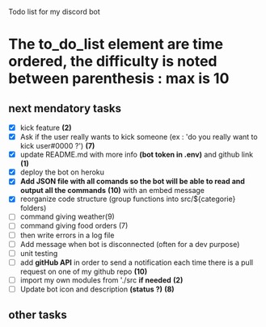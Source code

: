 Todo list for my discord bot

# The to_do_list element are time ordered, the difficulty is noted between parenthesis : max is 10

## next mendatory tasks
- [x] kick feature __(2)__
- [x] Ask if the user really wants to kick someone (ex : 'do you really want to kick user#0000 ?') __(7)__
- [x] update README.md with more info **(bot token in .env)** and github link __(1)__
- [x] deploy the bot on heroku
- [x] **Add JSON file with all comands so the bot will be able to read and output all the commands** __(10)__ with an embed message
- [x] reorganize code structure (group functions into src/${categorie} folders)
- [ ] command giving weather(9)
- [ ] command giving food orders (7)
- [ ] then write errors in a log file
- [ ] Add message when bot is disconnected (often for a dev purpose)
- [ ] unit testing
- [ ] add **gitHub API** in order to send a notification each time there is a pull request on one of my github repo __(10)__
- [ ] import my own modules from './src __if needed__ __(2)__
- [ ] Update bot icon and description **(status ?)** __(8)__

## other tasks
